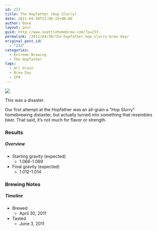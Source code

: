 ```yaml
---
id: 233
title: The Hopfather (Hop Slurry)
date: 2011-04-30T12:00:15+00:00
author: Dave
layout: post
guid: http://www.seattlehomebrew.com/?p=233
permalink: /2011/04/30/the-hopfather-hop-slurry-brew-day/
original_post_id:
  - "233"
categories:
  - Extreme Brewing
  - The Hopfather
tags:
  - All Grain
  - Brew Day
  - IPA
---
```

<img src="http://farm3.static.flickr.com/2690/5794782187_1dee3b998d.jpg" class="aligncenter" /></a>

This was a disaster.

<!--more-->

Our first attempt at the Hopfather was an all-grain a &#8220;Hop Slurry&#8221; homebrewing distaster, but actually turned into something that resembles beer. That said, it&#8217;s not much for flavor or strength.

### Results

##### Overview<section class="brewtable"> 

  * Starting gravity (expected) 
      * 1.066-1.069
  * Final gravity (expected) 
      * 1.012-1.014</section> 

### Brewing Notes

##### Timeline<section class="brewtable"> 

  * Brewed 
      * April 30, 2011
  * Tasted 
      * June 3, 2011</section>